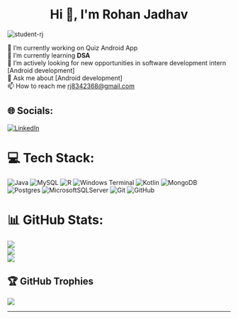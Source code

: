 <h1 align="center">Hi 👋, I'm Rohan Jadhav</h1>

<p align="left"> <img src="https://komarev.com/ghpvc/?username=student-rj&label=Profile%20views&color=0e75b6&style=flat" alt="student-rj" /> </p>

🔭 I’m currently working on Quiz Android App<br>
🌱 I’m currently learning **DSA**<br>
🤝 I’m actively looking for new opportunities in software development intern [Android development]<br>
💬 Ask me about [Android development]<br>
📫 How to reach me rj8342368@gmail.com<br>



## 🌐 Socials:
[![LinkedIn](https://img.shields.io/badge/LinkedIn-%230077B5.svg?logo=linkedin&logoColor=white)](https://linkedin.com/in/rohan-jadhav-683346260) 

# 💻 Tech Stack:
![Java](https://img.shields.io/badge/java-%23ED8B00.svg?style=plastic&logo=openjdk&logoColor=white) ![MySQL](https://img.shields.io/badge/mysql-4479A1.svg?style=plastic&logo=mysql&logoColor=white) ![R](https://img.shields.io/badge/r-%23276DC3.svg?style=plastic&logo=r&logoColor=white) ![Windows Terminal](https://img.shields.io/badge/Windows%20Terminal-%234D4D4D.svg?style=plastic&logo=windows-terminal&logoColor=white) ![Kotlin](https://img.shields.io/badge/kotlin-%237F52FF.svg?style=plastic&logo=kotlin&logoColor=white) ![MongoDB](https://img.shields.io/badge/MongoDB-%234ea94b.svg?style=plastic&logo=mongodb&logoColor=white) ![Postgres](https://img.shields.io/badge/postgres-%23316192.svg?style=plastic&logo=postgresql&logoColor=white) ![MicrosoftSQLServer](https://img.shields.io/badge/Microsoft%20SQL%20Server-CC2927?style=plastic&logo=microsoft%20sql%20server&logoColor=white) ![Git](https://img.shields.io/badge/git-%23F05033.svg?style=plastic&logo=git&logoColor=white) ![GitHub](https://img.shields.io/badge/github-%23121011.svg?style=plastic&logo=github&logoColor=white)
# 📊 GitHub Stats:
![](https://github-readme-stats.vercel.app/api?username=student-RJ&theme=blue-green&hide_border=false&include_all_commits=true&count_private=true)<br/>
![](https://github-readme-streak-stats.herokuapp.com/?user=student-RJ&theme=blue-green&hide_border=false)<br/>
![](https://github-readme-stats.vercel.app/api/top-langs/?username=student-RJ&theme=blue-green&hide_border=false&include_all_commits=true&count_private=true&layout=compact)

## 🏆 GitHub Trophies
![](https://github-profile-trophy.vercel.app/?username=student-RJ&theme=maroongold&no-frame=false&no-bg=false&margin-w=4)

---

<!-- Proudly created with GPRM ( https://gprm.itsvg.in ) -->
